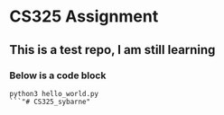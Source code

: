 # CS325 Assignment
## This is a test repo, I am still learning
### Below is a code block
```
python3 hello_world.py
```"# CS325_sybarne" 

